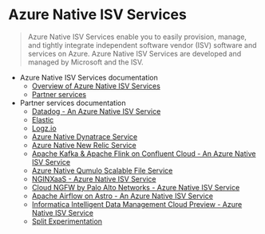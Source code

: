 # Azure Native ISV Services
> Azure Native ISV Services enable you to easily provision, manage, and tightly integrate independent software vendor (ISV) software and services on Azure. Azure Native ISV Services are developed and managed by Microsoft and the ISV.
  - Azure Native ISV Services documentation
    - [Overview of Azure Native ISV Services](https://learn.microsoft.com/en-us/azure/partner-solutions/overview)
    - [Partner services](https://learn.microsoft.com/en-us/azure/partner-solutions/partners)
  - Partner services documentation
    - [Datadog - An Azure Native ISV Service](https://learn.microsoft.com/en-us/azure/partner-solutions/datadog/)
    - [Elastic](https://learn.microsoft.com/en-us/azure/partner-solutions/elastic/)
    - [Logz.io](https://learn.microsoft.com/en-us/azure/partner-solutions/logzio/)
    - [Azure Native Dynatrace Service](https://learn.microsoft.com/en-us/azure/partner-solutions/dynatrace/)
    - [Azure Native New Relic Service](https://learn.microsoft.com/en-us/azure/partner-solutions/new-relic/)
    - [Apache Kafka & Apache Flink on Confluent Cloud - An Azure Native ISV Service](https://learn.microsoft.com/en-us/azure/partner-solutions/apache-kafka-confluent-cloud/)
    - [Azure Native Qumulo Scalable File Service](https://learn.microsoft.com/en-us/azure/partner-solutions/qumulo/)
    - [NGINXaaS - Azure Native ISV Service](https://learn.microsoft.com/en-us/azure/partner-solutions/nginx/)
    - [Cloud NGFW by Palo Alto Networks - Azure Native ISV Service](https://learn.microsoft.com/en-us/azure/partner-solutions/palo-alto/)
    - [Apache Airflow on Astro - An Azure Native ISV Service](https://learn.microsoft.com/en-us/azure/partner-solutions/astronomer/)
    - [Informatica Intelligent Data Management Cloud Preview - Azure Native ISV Service](https://learn.microsoft.com/en-us/azure/partner-solutions/informatica/)
    - [Split Experimentation](https://learn.microsoft.com/en-us/azure/partner-solutions/split-experimentation/)
